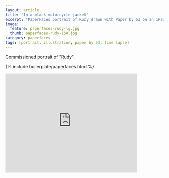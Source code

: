 ```yaml
---
layout: article
title: "In a black motorcycle jacket"
excerpt: "PaperFaces portrait of Rudy drawn with Paper by 53 on an iPad."
image: 
  feature: paperfaces-rudy-lg.jpg
  thumb: paperfaces-rudy-150.jpg
category: paperfaces
tags: [portrait, illustration, paper by 53, time lapse]
---
```


Commissioned portrait of "Rudy".

{% include boilerplate/paperfaces.html %}

<iframe width="420" height="315" src="http://www.youtube.com/embed/jP7X4ELctX8" frameborder="0"> </iframe>
